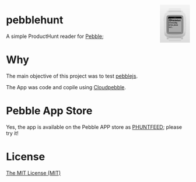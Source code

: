 <img src="app.png"
         align="right" valign="top" alt="" width="82" />
</a>
# pebblehunt
A simple ProductHunt reader for [Pebble](https://www.pebble.com/);

# Why
The main objective of this project was to test [pebblejs](http://github.com/pebble/pebblejs).

The App was code and copile using [Cloudpebble](https://cloudpebble.net/).


# Pebble App Store
Yes, the app is available on the Pebble APP store as [PHUNTFEED](https://apps.getpebble.com/applications/5648ba2982267d5caa00006c); please try it!

# License
[The MIT License (MIT)](LICENSE)
